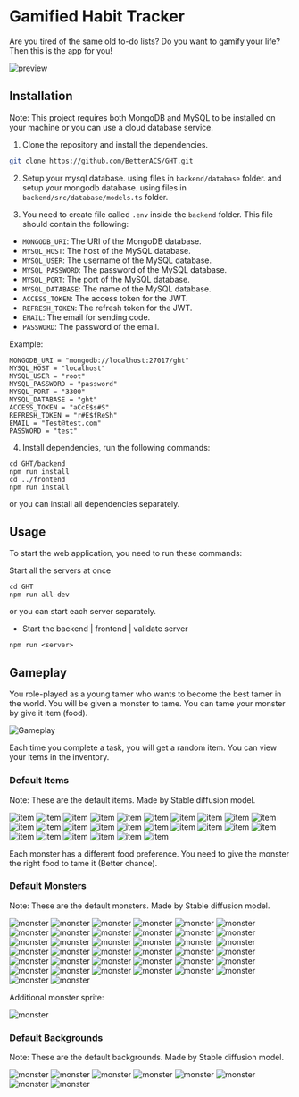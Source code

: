 # Gamified Habit Tracker

Are you tired of the same old to-do lists? Do you want to gamify your life? Then this is the app for you!

![preview](assets/preview.png)

## Installation

Note: This project requires both MongoDB and MySQL to be installed on your machine or you can use a cloud database service.

1. Clone the repository and install the dependencies.

```bash
git clone https://github.com/BetterACS/GHT.git
```

2. Setup your mysql database. using files in `backend/database` folder. and setup your mongodb database. using files in `backend/src/database/models.ts` folder.

3. You need to create file called `.env` inside the `backend` folder. This file should contain the following:

-   `MONGODB_URI`: The URI of the MongoDB database.
-   `MYSQL_HOST`: The host of the MySQL database.
-   `MYSQL_USER`: The username of the MySQL database.
-   `MYSQL_PASSWORD`: The password of the MySQL database.
-   `MYSQL_PORT`: The port of the MySQL database.
-   `MYSQL_DATABASE`: The name of the MySQL database.
-   `ACCESS_TOKEN`: The access token for the JWT.
-   `REFRESH_TOKEN`: The refresh token for the JWT.
-   `EMAIL`: The email for sending code.
-   `PASSWORD`: The password of the email.

Example:

```
MONGODB_URI = "mongodb://localhost:27017/ght"
MYSQL_HOST = "localhost"
MYSQL_USER = "root"
MYSQL_PASSWORD = "password"
MYSQL_PORT = "3300"
MYSQL_DATABASE = "ght"
ACCESS_TOKEN = "aCcE$s#S"
REFRESH_TOKEN = "r#E$fReSh"
EMAIL = "Test@test.com"
PASSWORD = "test"
```

4. Install dependencies, run the following commands:

```node
cd GHT/backend
npm run install
cd ../frontend
npm run install
```

or you can install all dependencies separately.

## Usage

To start the web application, you need to run these commands:

Start all the servers at once

```node
cd GHT
npm run all-dev
```

or you can start each server separately.

-   Start the backend | frontend | validate server

```node
npm run <server>
```

## Gameplay

You role-played as a young tamer who wants to become the best tamer in the world. You will be given a monster to tame. You can tame your monster by give it item (food).

![Gameplay](assets/preview_1.png)

Each time you complete a task, you will get a random item. You can view your items in the inventory.

### Default Items

Note: These are the default items. Made by Stable diffusion model.

![item](assets/items/image_0.png)
![item](assets/items/image_1.png)
![item](assets/items/image_2.png)
![item](assets/items/image_3.png)
![item](assets/items/image_4.png)
![item](assets/items/image_5.png)
![item](assets/items/image_6.png)
![item](assets/items/image_7.png)
![item](assets/items/image_8.png)
![item](assets/items/image_9.png)
![item](assets/items/image_10.png)
![item](assets/items/image_11.png)
![item](assets/items/image_12.png)
![item](assets/items/image_13.png)
![item](assets/items/image_14.png)
![item](assets/items/image_15.png)
![item](assets/items/image_16.png)
![item](assets/items/image_17.png)
![item](assets/items/image_18.png)
![item](assets/items/image_19.png)
![item](assets/items/image_20.png)
![item](assets/items/image_21.png)
![item](assets/items/image_22.png)
![item](assets/items/image_23.png)
![item](assets/items/image_24.png)
![item](assets/items/image_25.png)

Each monster has a different food preference. You need to give the monster the right food to tame it (Better chance).

### Default Monsters

Note: These are the default monsters. Made by Stable diffusion model.

![monster](assets/monsters/monster__1.png)
![monster](assets/monsters/monster__2.png)
![monster](assets/monsters/monster__3.png)
![monster](assets/monsters/monster__4.png)
![monster](assets/monsters/monster__5.png)
![monster](assets/monsters/monster__6.png)
![monster](assets/monsters/monster__7.png)
![monster](assets/monsters/monster__8.png)
![monster](assets/monsters/monster__9.png)
![monster](assets/monsters/monster__10.png)
![monster](assets/monsters/monster__11.png)
![monster](assets/monsters/monster__12.png)
![monster](assets/monsters/monster__13.png)
![monster](assets/monsters/monster__14.png)
![monster](assets/monsters/monster__15.png)
![monster](assets/monsters/monster__16.png)
![monster](assets/monsters/monster__17.png)
![monster](assets/monsters/monster__18.png)
![monster](assets/monsters/monster__19.png)
![monster](assets/monsters/monster__20.png)
![monster](assets/monsters/monster__21.png)
![monster](assets/monsters/monster__22.png)
![monster](assets/monsters/monster__23.png)
![monster](assets/monsters/monster__24.png)
![monster](assets/monsters/monster__25.png)
![monster](assets/monsters/monster__26.png)
![monster](assets/monsters/monster__27.png)
![monster](assets/monsters/monster__28.png)
![monster](assets/monsters/monster__29.png)
![monster](assets/monsters/monster__30.png)
![monster](assets/monsters/monster__31.png)
![monster](assets/monsters/monster__32.png)
![monster](assets/monsters/monster__33.png)
![monster](assets/monsters/monster__34.png)
![monster](assets/monsters/monster__35.png)
![monster](assets/monsters/monster__36.png)
![monster](assets/monsters/monster__37.png)
![monster](assets/monsters/monster__38.png)

Additional monster sprite:

![monster](assets/monsters/monster__39.png)

### Default Backgrounds

Note: These are the default backgrounds. Made by Stable diffusion model.


![monster](frontend/public/scene_2.png)
![monster](frontend/public/scene_3.png)
![monster](frontend/public/scene_4.png)
![monster](frontend/public/scene_5.png)
![monster](frontend/public/scene_6.png)
![monster](frontend/public/scene_7.png)
![monster](frontend/public/scene_8.png)
![monster](frontend/public/scene_9.png)
